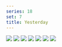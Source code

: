 ```yaml
---
series: 18
set: 7
title: Yesterday
---
```


![](../../../../assets/others/part-7/ys1.jpg)
![](../../../../assets/others/part-7/ys2.jpg)
![](../../../../assets/others/part-7/ys3.jpg)
![](../../../../assets/others/part-7/ys4.jpg)
![](../../../../assets/others/part-7/ys5.jpg)
![](../../../../assets/others/part-7/ys6.jpg)
![](../../../../assets/others/part-7/ys7.jpg)